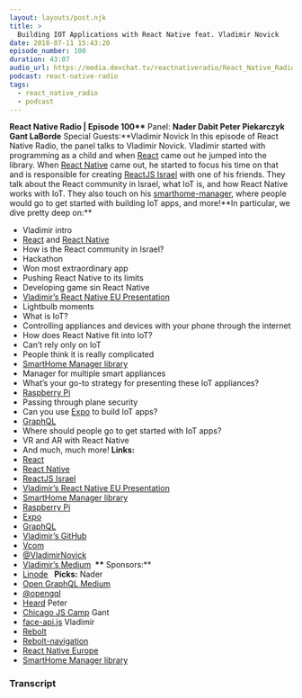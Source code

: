 ```yaml
---
layout: layouts/post.njk
title: >
  Building IOT Applications with React Native feat. Vladimir Novick
date: 2018-07-11 15:43:20
episode_number: 100
duration: 43:07
audio_url: https://media.devchat.tv/reactnativeradio/React_Native_Radio_Episode_100.mp3
podcast: react-native-radio
tags:
  - react_native_radio
  - podcast
---
```


**React Native Radio | Episode 100\*\*** Panel: **Nader Dabit Peter Piekarczyk Gant LaBorde** Special Guests:**Vladimir Novick In this episode of React Native Radio, the panel talks to Vladimir Novick. Vladimir started with programming as a child and when [React](https://reactjs.org/) came out he jumped into the library. When [React Native](https://facebook.github.io/react-native/) came out, he started to focus his time on that and is responsible for creating [ReactJS Israel](https://www.meetup.com/React-Israel/) with one of his friends. They talk about the React community in Israel, what IoT is, and how React Native works with IoT. They also touch on his [smarthome-manager](https://github.com/vnovick/smarthome-manager), where people would go to get started with building IoT apps, and more!**In particular, we dive pretty deep on:\*\*

- Vladimir intro
- [React](https://reactjs.org/) and [React Native](https://facebook.github.io/react-native/)
- How is the React community in Israel?
- Hackathon
- Won most extraordinary app
- Pushing React Native to its limits
- Developing game sin React Native
- [Vladimir’s React Native EU Presentation](https://www.youtube.com/watch?v=5HOrnnQYpwc)
- Lightbulb moments
- What is IoT?
- Controlling appliances and devices with your phone through the internet
- How does React Native fit into IoT?
- Can’t rely only on IoT
- People think it is really complicated
- [SmartHome Manager library](https://github.com/vnovick/smarthome-manager)
- Manager for multiple smart appliances
- What’s your go-to strategy for presenting these IoT appliances?
- [Raspberry Pi](https://www.raspberrypi.org/)
- Passing through plane security
- Can you use [Expo](https://expo.io/) to build IoT apps?
- [GraphQL](https://graphql.org/)
- Where should people go to get started with IoT apps?
- VR and AR with React Native
- And much, much more!
  **Links:**
- [React](https://reactjs.org/)
- [React Native](https://facebook.github.io/react-native/)
- [ReactJS Israel](https://www.meetup.com/React-Israel/)
- [Vladimir’s React Native EU Presentation](https://www.youtube.com/watch?v=5HOrnnQYpwc)
- [SmartHome Manager library](https://github.com/vnovick/smarthome-manager)
- [Raspberry Pi](https://www.raspberrypi.org/)
- [Expo](https://expo.io/)
- [GraphQL](https://graphql.org/)
- [Vladimir’s GitHub](https://github.com/vnovick)
- [Vcom](https://vnovick.com/)
- [@VladimirNovick](https://twitter.com/vladimirnovick?lang=en)
- [Vladimir’s Medium](https://medium.com/@VladimirNovick)
  **&nbsp;\*\*** Sponsors:\*\*
- [Linode](https://promo.linode.com/reactnativeradio/) **&nbsp;**
  **Picks:** Nader
- [Open GraphQL Medium](https://medium.com/open-graphql)
- [@opengql](https://twitter.com/opengql?lang=en)
- [Heard](https://github.com/dabit3/heard)
  Peter
- [Chicago JS Camp](https://chicagojs.org/)
  Gant
- [face-api.js](https://github.com/justadudewhohacks/face-api.js)
  Vladimir
- [Rebolt](https://github.com/callstackincubator/rebolt)
- [Rebolt-navigation](https://github.com/callstackincubator/rebolt-navigation)
- [React Native Europe](http://react-native.eu/)
- [SmartHome Manager library](ovick/smarthome-m)

### Transcript
